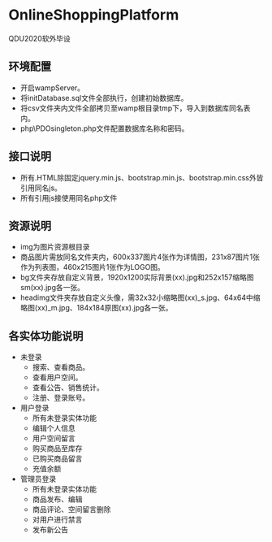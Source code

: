 # OnlineShoppingPlatform
QDU2020软外毕设

## 环境配置
- 开启wampServer。
- 将initDatabase.sql文件全部执行，创建初始数据库。
- 将csv文件夹内文件全部拷贝至wamp根目录tmp下，导入到数据库同名表内。
- php\PDOsingleton.php文件配置数据库名称和密码。

## 接口说明
- 所有.HTML除固定jquery.min.js、bootstrap.min.js、bootstrap.min.css外皆引用同名js。
- 所有引用js接使用同名php文件

## 资源说明
- img为图片资源根目录
- 商品图片需放同名文件夹内，600x337图片4张作为详情图，231x87图片1张作为列表图，460x215图片1张作为LOGO图。
- bg文件夹存放自定义背景，1920x1200实际背景(xx).jpg和252x157缩略图sm(xx).jpg各一张。
- headimg文件夹存放自定义头像，需32x32小缩略图(xx)_s.jpg、64x64中缩略图(xx)_m.jpg、184x184原图(xx).jpg各一张。

## 各实体功能说明
- 未登录
  - 搜索、查看商品。
  - 查看用户空间。
  - 查看公告、销售统计。
  - 注册、登录账号。
- 用户登录
  - 所有未登录实体功能
  - 编辑个人信息
  - 用户空间留言
  - 购买商品至库存
  - 已购买商品留言
  - 充值余额
- 管理员登录
  - 所有未登录实体功能
  - 商品发布、编辑
  - 商品评论、空间留言删除
  - 对用户进行禁言
  - 发布新公告
